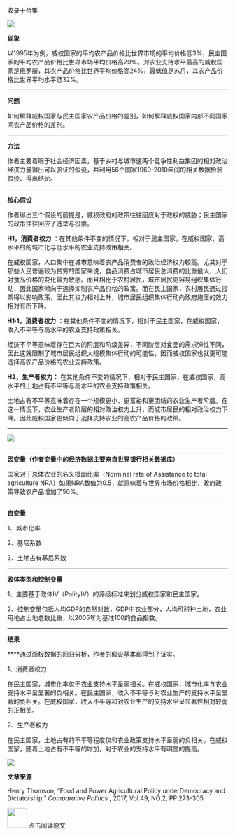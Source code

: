 

收录于合集

![](/images/681/2.gif)  

**现象**

以1995年为例，威权国家的平均农产品价格比世界市场的平均价格低3%，民主国家的平均农产品价格比世界市场平均价格高29%。对农业支持水平最高的威权国家是俄罗斯，其农产品价格比世界平均价格高24%，最低值是苏丹，其农产品价格比世界平均水平低32%。

 ****

**问题**

如何解释威权国家与民主国家农产品价格的差别，如何解释威权国家内部不同国家间农产品价格的差别。

 ****

**方法**

作者主要着眼于社会经济因素，基于乡村与城市这两个竞争性利益集团的相对政治经济力量得出可以验证的假设，并利用56个国家1960-2010年间的相关数据检验假设、得出结论。

 ****

**核心假设**

作者得出三个假设的前提是，威权政府的政策往往回应对于政权的威胁；民主国家的政策往往回应了选举与投票。

**H1，消费者权力** ：在其他条件不变的情况下，相对于民主国家，在威权国家，高水平的的城市化与低水平的农业支持政策相关。

在威权国家，人口集中在城市意味着农产品消费者的政治经济权力较高。尤其对于那些人民普遍较为贫穷的国家来说，食品消费占城市居民总消费的比重最大，人们对食品价格的变化最为敏感。而且相比于农村居民，城市居民更容易组织集体行动，因此国家倾向于选择抑制农产品价格的政策。而在民主国家，农村居民通过投票得以影响政策，因此其权力相对上升，城市居民组织集体行动向政府施压的效力相对有所下降。

**H1·1，消费者权力** ：在其他条件不变的情况下，相对于民主国家，在威权国家，收入不平等与高水平的农业支持政策相关。

经济不平等意味着存在巨大的阶层和阶级差异，不同阶层对食品的需求弹性不同，因此这就限制了城市居民组织大规模集体行动的可能性，因而威权国家也就更可能选择高农产品价格的农业支持政策。

**H2，生产者权力：** 在其他条件不变的情况下，相对于民主国家，在威权国家，高水平的土地占有不平等与高水平的农业支持政策相关。

土地占有不平等意味着存在一个规模更小、更富裕和更团结的农业生产者阶层。在这一情况下，农业生产者阶层的相对政治权力上升，而城市居民的相对政治权力下降。因此威权国家更倾向于选择支持农业的高农产品价格的政策。

 ****

![](/images/681/3.jpeg)

****  

**因变量（作者变量中的经济数据主要来自世界银行相关数据库）**

国家对于总体农业的名义援助比率（Norminal rate of Assistance to total agriculture
NRA）如果NRA数值为0.5，就意味着与世界市场价格相比，政府政策导致农产品增加了50%。

 ****

**自变量**

1、城市化率

2、基尼系数

3、土地占有基尼系数

 ****

**政体类型和控制变量**

1、主要基于政体Ⅳ（PolityⅣ）的评级标准来划分威权国家和民主国家。

2、控制变量包括人均GDP的自然对数，GDP中农业部分，人均可耕种土地，农业用地占土地总数比重，以2005年为基准100的食品指数。

 ****

**结果**

 ****通过面板数据的回归分析，作者的假设基本都得到了证实。

1、消费者权力

在民主国家，城市化率仅于农业支持水平呈弱相关。在威权国家，城市化率与农业支持水平呈显著的负相关。在民主国家，收入不平等与对农业生产的支持水平呈显著的负相关。在威权国家，收入不平等和对农业生产的支持水平呈显著性相对较弱的正相关。

2、生产者权力

在民主国家，土地占有的不平等程度仅和农业政策支持水平呈弱的负相关。在威权国家，随着土地占有不平等的增加，对于农业的支持水平有明显的提高。

<img src='/images/681/4.gif' width='auto' />

**文章来源**

Henry Thomson, “Food and Power Agricultural Policy underDemocracy and
Dictatorship,” _Comparative Politics_ , 2017, Vol.49, NO.2, PP.273-305

<img src='/images/681/5.gif' width='45px' height='' /> 点击阅读原文  

